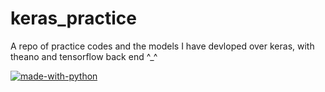 # keras_practice
A repo of practice codes and the models I have devloped over keras, with theano and tensorflow back end ^_^

[![made-with-python](https://img.shields.io/badge/Made%20with-Python-1f425f.svg)](https://www.python.org/) 
